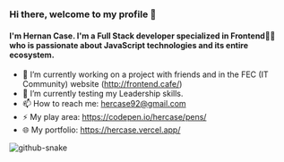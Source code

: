 ### Hi there, welcome to my profile 👋

#### I'm Hernan Case. I'm a Full Stack developer specialized in Frontend👨‍💻 who is passionate about JavaScript technologies and its entire ecosystem.

- 🔭 I’m currently working on a project with friends and in the FEC (IT Community) website (http://frontend.cafe/)
- 🌱 I’m currently testing my Leadership skills.
- 📫 How to reach me: hercase92@gmail.com
- ⚡ My play area: https://codepen.io/hercase/pens/
- 🌐 My portfolio: https://hercase.vercel.app/

<!--
**hercase/hercase** is a ✨ _special_ ✨ repository because its `README.md` (this file) appears on your GitHub profile.

Here are some ideas to get you started:

- 🔭 I’m currently working on ...
- 🌱 I’m currently learning ...
- 👯 I’m looking to collaborate on ...
- 🤔 I’m looking for help with ...
- 💬 Ask me about ...
- 📫 How to reach me: ...
- 😄 Pronouns: ...
- ⚡ Fun fact: ...
-->

<picture>
  <source media="(prefers-color-scheme: dark)" srcset="github-snake-dark.svg" />
  <source media="(prefers-color-scheme: light)" srcset="github-snake.svg" />
  <img alt="github-snake" src="github-snake.svg" />
</picture>

